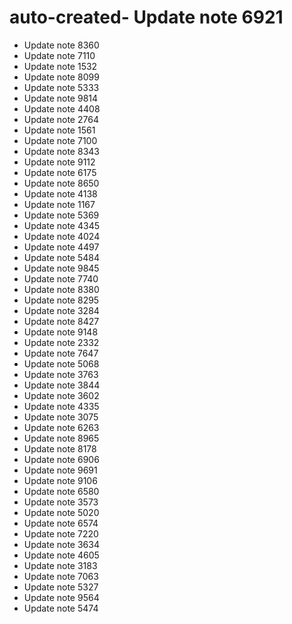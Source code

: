 # auto-created- Update note 6921
- Update note 8360
- Update note 7110
- Update note 1532
- Update note 8099
- Update note 5333
- Update note 9814
- Update note 4408
- Update note 2764
- Update note 1561
- Update note 7100
- Update note 8343
- Update note 9112
- Update note 6175
- Update note 8650
- Update note 4138
- Update note 1167
- Update note 5369
- Update note 4345
- Update note 4024
- Update note 4497
- Update note 5484
- Update note 9845
- Update note 7740
- Update note 8380
- Update note 8295
- Update note 3284
- Update note 8427
- Update note 9148
- Update note 2332
- Update note 7647
- Update note 5068
- Update note 3763
- Update note 3844
- Update note 3602
- Update note 4335
- Update note 3075
- Update note 6263
- Update note 8965
- Update note 8178
- Update note 6906
- Update note 9691
- Update note 9106
- Update note 6580
- Update note 3573
- Update note 5020
- Update note 6574
- Update note 7220
- Update note 3634
- Update note 4605
- Update note 3183
- Update note 7063
- Update note 5327
- Update note 9564
- Update note 5474
